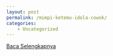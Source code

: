 ```yaml
---
layout: post
permalink: /mimpi-ketemu-idola-cowok/
categories:
    - Uncategorized
---
```


[Baca Selengkapnya](/08)